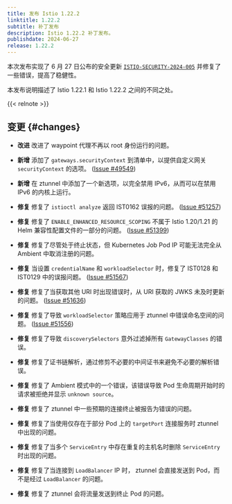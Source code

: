 ```yaml
---
title: 发布 Istio 1.22.2
linktitle: 1.22.2
subtitle: 补丁发布
description: Istio 1.22.2 补丁发布。
publishdate: 2024-06-27
release: 1.22.2
---
```


本次发布实现了 6 月 27 日公布的安全更新 [`ISTIO-SECURITY-2024-005`](/zh/news/security/istio-security-2024-005)
并修复了一些错误，提高了稳健性。

本发布说明描述了 Istio 1.22.1 和 Istio 1.22.2 之间的不同之处。

{{< relnote >}}

## 变更 {#changes}

- **改进** 改进了 waypoint 代理不再以 root 身份运行的问题。

- **新增** 添加了 `gateways.securityContext` 到清单中，以提供自定义网关 `securityContext` 的选项。
  ([Issue #49549](https://github.com/istio/istio/issues/49549))

- **新增** 在 ztunnel 中添加了一个新选项，以完全禁用 IPv6，从而可以在禁用 IPv6 的内核上运行。

- **修复** 修复了 `istioctl analyze` 返回 IST0162 误报的问题。
  ([Issue #51257](https://github.com/istio/istio/issues/51257))

- **修复** 修复了 `ENABLE_ENHANCED_RESOURCE_SCOPING` 不属于 Istio 1.20/1.21 的 Helm 兼容性配置文件的一部分的问题。
  ([Issue #51399](https://github.com/istio/istio/issues/51399))

- **修复** 修复了尽管处于终止状态，但 Kubernetes Job Pod IP 可能无法完全从 Ambient 中取消注册的问题。

- **修复** 当设置 `credentialName` 和 `workloadSelector` 时，修复了 IST0128 和 IST0129 中的误报问题。
  ([Issue #51567](https://github.com/istio/istio/issues/51567))

- **修复** 修复了当获取其他 URI 时出现错误时，从 URI 获取的 JWKS 未及时更新的问题。
  ([Issue #51636](https://github.com/istio/istio/issues/51636))

- **修复** 修复了导致 `workloadSelector` 策略应用于 ztunnel 中错误命名空间的问题。
  ([Issue #51556](https://github.com/istio/istio/issues/51556))

- **修复** 修复了导致 `discoverySelectors` 意外过滤掉所有 `GatewayClasses` 的错误。

- **修复** 修复了证书链解析，通过修剪不必要的中间证书来避免不必要的解析错误。

- **修复** 修复了 Ambient 模式中的一个错误，该错误导致 Pod 生命周期开始时的请求被拒绝并显示 `unknown source`。

- **修复** 修复了 ztunnel 中一些预期的连接终止被报告为错误的问题。

- **修复** 修复了当使用仅存在于部分 Pod 上的 `targetPort` 连接服务时 ztunnel 中出现的问题。

- **修复** 修复了当多个 `ServiceEntry` 中存在重复的主机名时删除 `ServiceEntry` 时出现的问题。

- **修复** 修复了当连接到 `LoadBalancer` IP 时，
  ztunnel 会直接发送到 Pod，而不是经过 `LoadBalancer` 的问题。

- **修复** 修复了 ztunnel 会将流量发送到终止 Pod 的问题。
